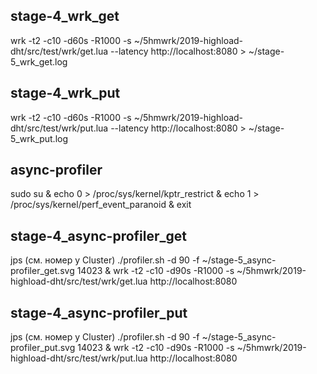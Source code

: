 ## stage-4_wrk_get
wrk -t2 -c10 -d60s -R1000 -s ~/5hmwrk/2019-highload-dht/src/test/wrk/get.lua --latency http://localhost:8080 > ~/stage-5_wrk_get.log

## stage-4_wrk_put
wrk -t2 -c10 -d60s -R1000 -s ~/5hmwrk/2019-highload-dht/src/test/wrk/put.lua --latency http://localhost:8080 > ~/stage-5_wrk_put.log



## async-profiler
sudo su &
echo 0 > /proc/sys/kernel/kptr_restrict &
echo 1 > /proc/sys/kernel/perf_event_paranoid &
exit


## stage-4_async-profiler_get
jps (см. номер у Cluster)
./profiler.sh -d 90 -f ~/stage-5_async-profiler_get.svg 14023 &
wrk -t2 -c10 -d90s -R1000 -s ~/5hmwrk/2019-highload-dht/src/test/wrk/get.lua http://localhost:8080

## stage-4_async-profiler_put
jps (см. номер у Cluster)
./profiler.sh -d 90 -f ~/stage-5_async-profiler_put.svg 14023 &
wrk -t2 -c10 -d90s -R1000 -s ~/5hmwrk/2019-highload-dht/src/test/wrk/put.lua http://localhost:8080
